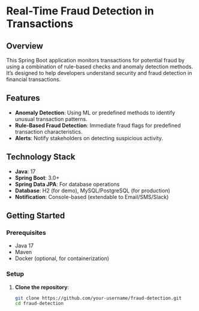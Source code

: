 # Real-Time Fraud Detection in Transactions

## Overview
This Spring Boot application monitors transactions for potential fraud by using a combination of rule-based checks and anomaly detection methods. It’s designed to help developers understand security and fraud detection in financial transactions.

## Features
- **Anomaly Detection**: Using ML or predefined methods to identify unusual transaction patterns.
- **Rule-Based Fraud Detection**: Immediate fraud flags for predefined transaction characteristics.
- **Alerts**: Notify stakeholders on detecting suspicious activity.

## Technology Stack
- **Java**: 17
- **Spring Boot**: 3.0+
- **Spring Data JPA**: For database operations
- **Database**: H2 (for demo), MySQL/PostgreSQL (for production)
- **Notification**: Console-based (extendable to Email/SMS/Slack)

## Getting Started

### Prerequisites
- Java 17
- Maven
- Docker (optional, for containerization)

### Setup
1. **Clone the repository**:
   ```bash
   git clone https://github.com/your-username/fraud-detection.git
   cd fraud-detection
